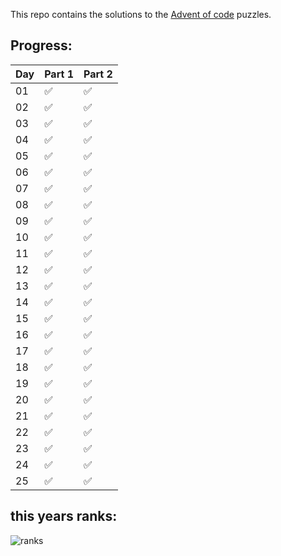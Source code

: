 This repo contains the solutions to the [Advent of code](https://adventofcode.com/) puzzles.

## Progress:
| Day  | Part 1               | Part 2               |
| -----| -------------------- | -------------------- |
| 01   | :white_check_mark:   | :white_check_mark:   |
| 02   | :white_check_mark:   | :white_check_mark:   |
| 03   | :white_check_mark:   | :white_check_mark:   |
| 04   | :white_check_mark:   | :white_check_mark:   |
| 05   | :white_check_mark:   | :white_check_mark:   |
| 06   | :white_check_mark:   | :white_check_mark:   |
| 07   | :white_check_mark:   | :white_check_mark:   |
| 08   | :white_check_mark:   | :white_check_mark:   |
| 09   | :white_check_mark:   | :white_check_mark:   |
| 10   | :white_check_mark:   | :white_check_mark:   |
| 11   | :white_check_mark:   | :white_check_mark:   |
| 12   | :white_check_mark:   | :white_check_mark:   |
| 13   | :white_check_mark:   | :white_check_mark:   |
| 14   | :white_check_mark:   | :white_check_mark:   |
| 15   | :white_check_mark:   | :white_check_mark:   |
| 16   | :white_check_mark:   | :white_check_mark:   |
| 17   | :white_check_mark:   | :white_check_mark:   |
| 18   | :white_check_mark:   | :white_check_mark:   |
| 19   | :white_check_mark:   | :white_check_mark:   |
| 20   | :white_check_mark:   | :white_check_mark:   |
| 21   | :white_check_mark:   | :white_check_mark:   |
| 22   | :white_check_mark:   | :white_check_mark:   |
| 23   | :white_check_mark:   | :white_check_mark:   |
| 24   | :white_check_mark:   | :white_check_mark:   |
| 25   | :white_check_mark:   | :white_check_mark:   |

## this years ranks:
![ranks]("ranks.png")
